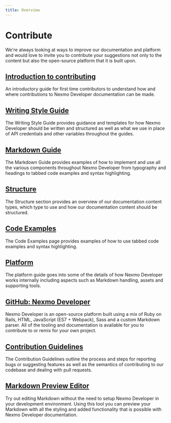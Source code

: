```yaml
---
title: Overview
---
```


# Contribute

We're always looking at ways to improve our documentation and platform and would love to invite you to contribute your suggestions not only to the content but also the open-source platform that it is built upon.

## [Introduction to contributing](/app/views/contribute/guides/introduction.md)

An introductory guide for first time contributors to understand how and where contributions to Nexmo Developer documentation can be made.

## [Writing Style Guide](/app/views/contribute/guides/writing-style-guide.md)

The Writing Style Guide provides guidance and templates for how Nexmo Developer should be written and structured as well as what we use in place of API credentials and other variables throughout the guides.

## [Markdown Guide](/app/views/contribute/guides/markdown-guide.md)

The Markdown Guide provides examples of how to implement and use all the various components throughout Nexmo Developer from typography and headings to tabbed code examples and syntax highlighting.

## [Structure](/app/views/contribute/structure/overview.md)

The Structure section provides an overview of our documentation content types, which type to use and how our documentation content should be structured.

## [Code Examples](/app/views/contribute/guides/code-examples.md)

The Code Examples page provides examples of how to use tabbed code examples and syntax highlighting.

## [Platform](/app/views/contribute/guides/platform.md)

The platform guide goes into some of the details of how Nexmo Developer works internally including aspects such as Markdown handling, assets and supporting tools.

## [GitHub: Nexmo Developer](https://github.com/nexmo/nexmo-developer)

Nexmo Developer is an open-source platform built using a mix of Ruby on Rails, HTML, JavaScript (ES7 + Webpack), Sass and a custom Markdown parser. All of the tooling and documentation is available for you to contribute to or remix for your own project.

## [Contribution Guidelines](https://github.com/nexmo/nexmo-developer)

The Contribution Guidelines outline the process and steps for reporting bugs or suggesting features as well as the semantics of contributing to our codebase and dealing with pull requests.

## [Markdown Preview Editor](/markdown)

Try out editing Markdown without the need to setup Nexmo Developer in your development environment. Using this tool you can preview your Markdown with all the styling and added functionality that is possible with Nexmo Developer documentation.
